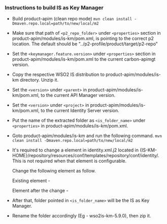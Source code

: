 ### Instructions to build IS as Key Manager

- Build product-apim (clean repo mode)
`mvn clean install -Dmaven.repo.local=path/to/new/local/m2`

- Make sure that path of `<p2_repo_folder>` under `<properties>` section in product-apim/modules/is-km/pom.xml, is pointing to the correct p2 location. The default should be "../p2-profile/product/target/p2-repo"

- Set the `<keymanager.feature.version>` under `<properties>` section in product-apim/modules/is-km/pom.xml to the current carbon-apimgt version.

- Copy the respective WSO2 IS distribution to product-apim/modules/is-km directory. Unzip it.

- Set the `<version>` under `<parent>` in product-apim/modules/is-km/pom.xml, to the current API Manager version.

- Set the `<version>` under `<project>` in product-apim/modules/is-km/pom.xml, to the current Identity Server version.

- Put the name of the extracted folder as `<is_folder_name>` under `<properties>` in product-apim/modules/is-km/pom.xml.

- Goto product-apim/modules/is-km and run the following command.
`mvn clean install -Dmaven.repo.local=path/to/new/local/m2`

- It's required to change a element in identity.xml.j2 located in 
  {IS-KM-HOME}/repository/resources/conf/templates/repository/conf/identity/. 
  This is not required when that element is configurable.
  
  Change the following element as follow.
  
  Existing element -
  
  <EventListener id="{{listener.id}}"
                         type="{{listener.type}}"
                         name="{{listener.name}}"
                         orderId="{{listener.order}}"
                         enable="true">
                         
   Element after the change -
                        
  <EventListener id="{{listener.id}}"
                         type="{{listener.type}}"
                         name="{{listener.name}}"
                         orderId="{{listener.order}}"
                         enable="{{listener.enable}}">                       


- After that, folder pointed in `<is_folder_name>` will be the IS as Key Manager.

- Rename the folder accordingly (Eg - wso2is-km-5.9.0), then zip it.
